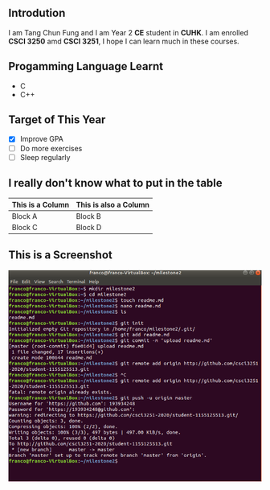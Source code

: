 ## Introdution
I am Tang Chun Fung and I am Year 2 **CE** student in **CUHK**. I am enrolled **CSCI 3250** amd **CSCI 3251**, I hope I can learn much in these courses.

## Progamming Language Learnt
* C
* C++

## Target of This Year
- [x] Improve GPA
- [ ] Do more exercises
- [ ] Sleep regularly

## I really don't know what to put in the table
This is a Column | This is also a Column
------- | --------
Block A | Block B
Block C | Block D

## This is a Screenshot
![screenshot](screenshot.png)
